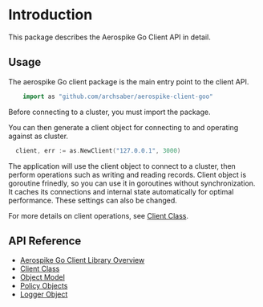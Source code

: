 # Introduction

This package describes the Aerospike Go Client API in detail.


## Usage

The aerospike Go client package is the main entry point to the client API.

```go
    import as "github.com/archsaber/aerospike-client-goo"
```

Before connecting to a cluster, you must import the package.

You can then generate a client object for connecting to and operating against as cluster.

```go
  client, err := as.NewClient("127.0.0.1", 3000)
```

The application will use the client object to connect to a cluster, then perform operations such as writing and reading records.
Client object is goroutine frinedly, so you can use it in goroutines without synchronization.
It caches its connections and internal state automatically for optimal performance. These settings can also be changed.

For more details on client operations, see [Client Class](client.md).

## API Reference

- [Aerospike Go Client Library Overview](aerospike.md)
- [Client Class](client.md)
- [Object Model](datamodel.md)
- [Policy Objects](policies.md)
- [Logger Object](log.md)
